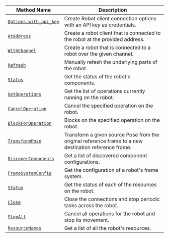 <!-- prettier-ignore -->
| Method Name                                                     | Description                                                                  |
| --------------------------------------------------------------- | ---------------------------------------------------------------------------- |
| [`Options.with_api_key`](/build/program/apis/robot/#optionswith_api_key) | Create Robot client connection options with an API key as credentials. |
| [`AtAddress`](/build/program/apis/robot/#ataddress) | Create a robot client that is connected to the robot at the provided address. |
| [`WithChannel`](/build/program/apis/robot/#withchannel) | Create a robot that is connected to a robot over the given channel. |
| [`Refresh`](/build/program/apis/robot/#refresh) | Manually refesh the underlying parts of the robot. |
| [`Status`](/build/program/apis/robot/#status) | Get the status of the robot's components. |
| [`GetOperations`](/build/program/apis/robot/#getoperations) | Get the list of operations currently running on the robot. |
| [`CancelOperation`](/build/program/apis/robot/#canceloperation) | Cancel the specified operation on the robot. |
| [`BlockForOperation`](/build/program/apis/robot/#blockforoperation) | Blocks on the specified operation on the robot. |
| [`TransformPose`](/build/program/apis/robot/#transformpose) | Transform a given source Pose from the original reference frame to a new destination reference frame. |
| [`DiscoverComponents`](/build/program/apis/robot/#discovercomponents) | Get a list of discovered component configurations.                           |
| [`FrameSystemConfig`](/build/program/apis/robot/#framesystemconfig)   | Get the configuration of a robot's frame system.                             |
| [`Status`](/build/program/apis/robot/#status)                         | Get the status of each of the resources on the robot.                        |
| [`Close`](/build/program/apis/robot/#close)                           | Close the connections and stop periodic tasks across the robot.              |
| [`StopAll`](/build/program/apis/robot/#stopall)                       | Cancel all operations for the robot and stop its movement.                   |
| [`ResourceNames`](/build/program/apis/robot/#resourcenames)           | Get a list of all the robot's resources.                                     |
